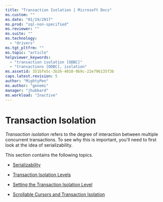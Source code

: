 ```yaml
---
title: "Transaction Isolation | Microsoft Docs"
ms.custom: ""
ms.date: "01/19/2017"
ms.prod: "sql-non-specified"
ms.reviewer: ""
ms.suite: ""
ms.technology: 
  - "drivers"
ms.tgt_pltfrm: ""
ms.topic: "article"
helpviewer_keywords: 
  - "transaction isolation [ODBC]"
  - "transactions [ODBC], isolation"
ms.assetid: 351bfe5c-3b26-4010-9b9c-22e796135f3b
caps.latest.revision: 5
author: "MightyPen"
ms.author: "genemi"
manager: "jhubbard"
ms.workload: "Inactive"
---
```

# Transaction Isolation
*Transaction isolation* refers to the degree of interaction between multiple concurrent transactions. To see why this is important, you'll need to first look at the idea of serializability.  
  
 This section contains the following topics.  
  
-   [Serializability](../../../odbc/reference/develop-app/serializability.md)  
  
-   [Transaction Isolation Levels](../../../odbc/reference/develop-app/transaction-isolation-levels.md)  
  
-   [Setting the Transaction Isolation Level](../../../odbc/reference/develop-app/setting-the-transaction-isolation-level.md)  
  
-   [Scrollable Cursors and Transaction Isolation](../../../odbc/reference/develop-app/scrollable-cursors-and-transaction-isolation.md)
